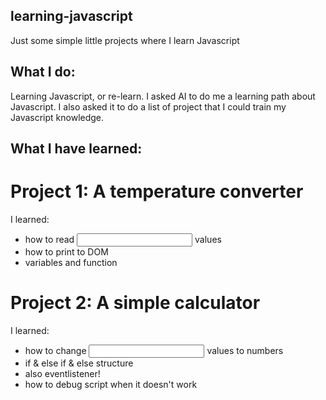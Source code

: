 ## learning-javascript

Just some simple little projects where I learn Javascript

## What I do:

Learning Javascript, or re-learn. I asked AI to do me a learning path about Javascript. I also asked it to do a list of project that I could train my Javascript knowledge.

## What I have learned:

# Project 1: A temperature converter

I learned:

- how to read <input> values
- how to print to DOM
- variables and function

# Project 2: A simple calculator

I learned:

- how to change <input> values to numbers
- if & else if & else structure
- also eventlistener!
- how to debug script when it doesn't work
